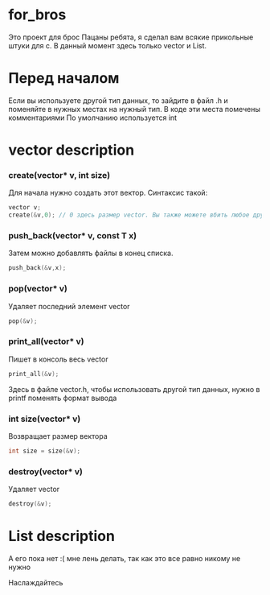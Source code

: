 # for_bros
Это проект для брос
Пацаны ребята, я сделал вам всякие прикольные штуки для с. В данный момент здесь только vector и List.

# Перед началом

Если вы используете другой тип данных, то зайдите в файл .h и поменяйте в нужных местах на нужный тип. В коде эти места помечены комментариями
По умолчанию используется int

# vector description
### create(vector* v, int size)
Для начала нужно создать этот вектор. 
Синтаксис такой:
```c
vector v;
create(&v,0); // 0 здесь размер vector. Вы также можете вбить любое другое число.
```

### push_back(vector* v, const T x)
Затем можно добавлять файлы в конец списка.
```c
push_back(&v,x);
```
### pop(vector* v)
Удаляет последний элемент vector
```c
pop(&v);
```
### print_all(vector* v)
Пишет в консоль весь vector
```c
print_all(&v);
```
Здесь в файле vector.h, чтобы использовать другой тип данных, нужно в printf поменять формат вывода

### int size(vector* v)
Возвращает размер вектора
```c
int size = size(&v);
```

### destroy(vector* v)
Удаляет vector
```c
destroy(&v);
```

# List description
А его пока нет :( мне лень делать, так как это все равно никому не нужно

Наслаждайтесь